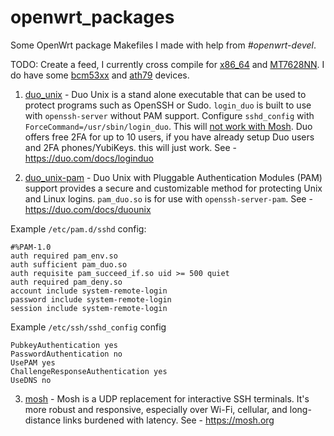 # openwrt_packages
Some OpenWrt package Makefiles I made with help from _#openwrt-devel_.

TODO: Create a feed, I currently cross compile for [x86_64](https://openwrt.org/toh/pcengines/apu2) and [MT7628NN](https://openwrt.org/toh/tp-link/tl-mr3020_v3). I do have some [bcm53xx](https://openwrt.org/docs/techref/targets/bcm53xx) and [ath79](https://openwrt.org/docs/techref/targets/ath79) devices.

1. [duo_unix](https://github.com/Strykar/openwrt_packages/tree/master/duo_unix) - Duo Unix is a stand alone executable that can be used to protect programs such as OpenSSH or Sudo. `login_duo` is	built to use with `openssh-server` without PAM support. Configure `sshd_config` with `ForceCommand=/usr/sbin/login_duo`. This will [not work with Mosh](https://github.com/mobile-shell/mosh/issues/506).
Duo offers free 2FA for up to 10 users, if you have already setup Duo users and 2FA phones/YubiKeys. this will just work. See - https://duo.com/docs/loginduo

2. [duo_unix-pam](https://github.com/Strykar/openwrt_packages/tree/master/duo_unix-pam) - Duo Unix with Pluggable Authentication Modules (PAM) support provides a secure and customizable method for protecting Unix and Linux logins. `pam_duo.so` is for use with `openssh-server-pam`. See - https://duo.com/docs/duounix

Example `/etc/pam.d/sshd` config:
```
#%PAM-1.0
auth required pam_env.so
auth sufficient pam_duo.so
auth requisite pam_succeed_if.so uid >= 500 quiet
auth required pam_deny.so
account include system-remote-login
password include system-remote-login
session include system-remote-login
```
Example `/etc/ssh/sshd_config` config
```
PubkeyAuthentication yes
PasswordAuthentication no
UsePAM yes
ChallengeResponseAuthentication yes
UseDNS no
```

3. [mosh](https://github.com/Strykar/openwrt_packages/tree/master/mosh) - Mosh is a UDP replacement for interactive SSH terminals. It's more robust and responsive, especially over Wi-Fi, cellular, and long-distance links burdened with latency. See - https://mosh.org
